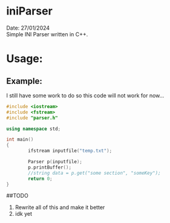 # iniParser
Date: 27/01/2024  
Simple INI Parser written in C++.
# Usage:
## Example:
I still have some work to do so this code will not work for now...  
```cpp
#include <iostream>
#include <fstream>
#include "parser.h"

using namespace std;

int main()
{
        ifstream inputfile("temp.txt");

        Parser p(inputfile);
        p.printBuffer();
        //string data = p.get("some section", "someKey");
        return 0;
}
```
##TODO
1. Rewrite all of this and make it better
2. idk yet

